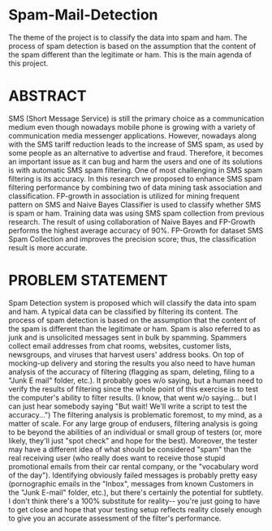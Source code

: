 # Spam-Mail-Detection
The theme of the project is to classify the data into spam and ham. The process of spam detection is based on the assumption that the content of the spam different than the legitimate or ham. This is the main agenda of this project.

# ABSTRACT
SMS (Short Message Service) is still the primary choice as a communication medium even though nowadays mobile phone is growing with a variety of communication media messenger applications. However, nowadays along with the SMS tariff reduction leads to the increase of SMS spam, as used by some people as an alternative to advertise and fraud. Therefore, it becomes an important issue as it can bug and harm the users and one of its solutions is with automatic SMS spam filtering. One of most challenging in SMS spam filtering is its accuracy. In this research we proposed to enhance SMS spam filtering performance by combining two of data mining task association and classification. FP-growth in association is utilized for mining frequent pattern on SMS and Naive Bayes Classifier is used to classify whether SMS is spam or ham. Training data was using SMS spam collection from previous research. The result of using collaboration of Naive Bayes and FP-Growth performs the highest average accuracy of 90%. FP-Growth for dataset SMS Spam Collection and improves the precision score; thus, the classification result is more accurate. 

# PROBLEM STATEMENT
Spam Detection system is proposed which will classify the data into spam and ham. A typical data can be classified by filtering its content. The process of spam detection is based on the assumption that the content of the spam is different than the legitimate or ham. Spam is also referred to as junk and is unsolicited messages sent in bulk by spamming. Spammers collect email addresses from chat rooms, websites, customer lists, newsgroups, and viruses that harvest users'
address books.
On top of mocking-up delivery and storing the results you also need to have human analysis of the accuracy of filtering (flagging as spam, deleting, filing to a "Junk E mail" folder, etc.). It probably goes w/o saying, but a human need to verify the results of filtering since the whole point of this exercise is to test the computer's ability to filter results. (I know, that went w/o saying... but I can just hear somebody saying "But wait! We'll write a script to test the accuracy...")
The filtering analysis is problematic foremost, to my mind, as a matter of scale. For any large group of endusers, filtering analysis is going to be beyond the abilities of an individual or small group of testers (or, more likely, they'll just "spot check" and hope for the best). Moreover, the tester may have a different idea of what should be considered "spam" than the real receiving user (who really does want to receive those stupid promotional emails from their car rental company, or the "vocabulary word of the day"). Identifying obviously failed messages is probably pretty easy (pornographic emails in the "Inbox", messages from known Customers in the "Junk E-mail" folder, etc.), but there's certainly the potential for subtlety. I don't think there's a 100% substitute for reality-- you're just going to have to get close and hope that your testing setup reflects reality closely enough to give you an accurate assessment of the filter's performance.
